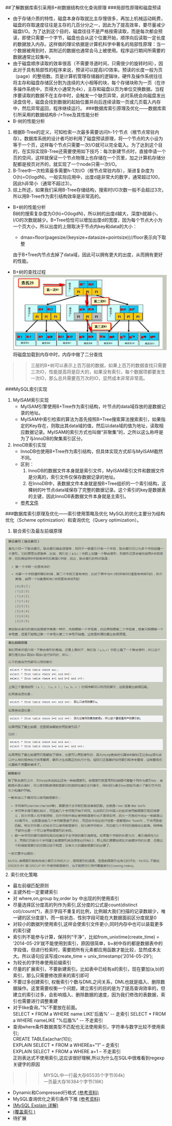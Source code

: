 ##了解数据库索引采用B+树数据结构优化查询原理
###局部性原理和磁盘预读
* 由于存储介质的特性，磁盘本身存取就比主存慢很多，再加上机械运动耗费，磁盘的存取速度往往是主存的几百分分之一，因此为了提高效率，要尽量减少磁盘I/O。为了达到这个目的，磁盘往往不是严格按需读取，而是每次都会预读，即使只需要一个字节，磁盘也会从这个位置开始，顺序向后读取一定长度的数据放入内存。这样做的理论依据是计算机科学中著名的局部性原理：当一个数据被用到时，其附近的数据也通常会马上被使用。程序运行期间所需要的数据通常比较集中。
* 由于磁盘顺序读取的效率很高（不需要寻道时间，只需很少的旋转时间），因此对于具有局部性的程序来说，预读可以提高I/O效率。预读的长度一般为页（page）的整倍数。页是计算机管理存储器的逻辑块，硬件及操作系统往往将主存和磁盘存储区分割为连续的大小相等的块，每个存储块称为一页（在许多操作系统中，页得大小通常为4k），主存和磁盘以页为单位交换数据。当程序要读取的数据不在主存中时，会触发一个缺页异常，此时系统会向磁盘发出读盘信号，磁盘会找到数据的起始位置并向后连续读取一页或几页载入内存中，然后异常返回，程序继续运行。
###数据库索引原理及优化——数据库索引所采用的数据结构B-/+Tree及其性能分析
* B-树的性能分析
 1. 根据B-Tree的定义，可知检索一次最多需要访问h-1个节点（根节点常驻内存）。数据库系统的设计者巧妙利用了磁盘预读原理，将一个节点的大小设为等于一个页，这样每个节点只需要一次I/O就可以完全载入。为了达到这个目的，在实际实现B-Tree还需要使用如下技巧：每次新建节点时，直接申请一个页的空间，这样就保证一个节点物理上也存储在一个页里，加之计算机存储分配都是按页对齐的，就实现了一个node只需一次I/O。
 2. B-Tree中一次检索最多需要h-1次I/O（根节点常驻内存），渐进复杂度为O(h)=O(logdN)。一般实际应用中，出度d是非常大的数字，通常超过100，因此h非常小（通常不超过3）。
 3. 综上所述，如果我们采用B-Tree存储结构，搜索时I/O次数一般不会超过3次，所以用B-Tree作为索引结构效率是非常高的。
* B+树的性能分析  
 B树的搜索复杂度为O(h)=O(logdN)，所以树的出度d越大，深度h就越小，I/O的次数就越少。B+Tree恰恰可以增加出度d的宽度，因为每个节点大小为一个页大小，所以出度的上限取决于节点内key和data的大小：
	* dmax=floor(pagesize/(keysize+datasize+pointsize))//floor表示向下取整

    由于B+Tree内节点去掉了data域，因此可以拥有更大的出度，从而拥有更好的性能。

* B+树的查找过程
![](image/B+Tree(select).png)
	将磁盘加载到内存中时，内存中做了二分查找
>>三层的B+树可以表示上百万层的数据，如果上百万的数据查找只需要三次IO，性能提高将是巨大的，如果没有索引，每个数据项都要发生一次IO，那么总共需要百万次的IO，显然成本非常非常高。

###MySQL索引实现
1. MyISAM索引实现
	* MyISAM引擎使用B+Tree作为索引结构，叶节点的data域存放的是数据记录的地址。
	* MyISAM中索引检索的算法为首先按照B+Tree搜索算法搜索索引，如果指定的Key存在，则取出其data域的值，然后以data域的值为地址，读取相应数据记录。MyISAM的索引方式也叫做“非聚集”的，之所以这么称呼是为了与InnoDB的聚集索引区分。
2. InnoDB索引实现
	* InnoDB也使用B+Tree作为索引结构，但具体实现方式却与MyISAM截然不同。
	* 区别：
	  1. InnoDB的数据文件本身就是索引文件，MyISAM索引文件和数据文件是分离的，索引文件仅保存数据记录的地址。
	  2. 在InnoDB中，表数据文件本身就是按B+Tree组织的一个索引结构，这棵树的叶节点data域保存了完整的数据记录。这个索引的key是数据表的主键，因此InnoDB表数据文件本身就是主索引。
	* [参考文件](https://www.cnblogs.com/flysheet/articles/database-index-realize.html)

###数据库索引原理及优化——索引使用策略及优化
	MySQL的优化主要分为结构优化（Scheme optimization）和查询优化（Query optimization）。
1. 联合索引及最左前缀原理

![](image/MySQL1.png)
![](image/MySQL2.png)
![](image/MySQL3.png)  
2. 索引优化策略

 * 最左前缀匹配原则
 * 主键外检一定要建索引
 * 对 where,on,group by,order by 中出现的列使用索引
 * 尽量选择区分度高的列作为索引,区分度的公式是count(distinct col)/count(*)，表示字段不重复的比例，比例越大我们扫描的记录数越少，唯一键的区分度是1，而一些状态、性别字段可能在大数据面前区分度就是0
 * 对较小的数据列使用索引,这样会使索引文件更小,同时内存中也可以装载更多的索引键
 * 索引列不能参与计算，保持列“干净”，比如from_unixtime(create_time) = ’2014-05-29’就不能使用到索引，原因很简单，b+树中存的都是数据表中的字段值，但进行检索时，需要把所有元素都应用函数才能比较，显然成本太大。所以语句应该写成create_time = unix_timestamp(’2014-05-29’);
 * 为较长的字符串使用前缀索引
 * 尽量的扩展索引，不要新建索引。比如表中已经有a的索引，现在要加(a,b)的索引，那么只需要修改原来的索引即可
 * 不要过多创建索引, 权衡索引个数与DML之间关系，DML也就是插入、删除数据操作。这里需要权衡一个问题，建立索引的目的是为了提高查询效率的，但建立的索引过多，会影响插入、删除数据的速度，因为我们修改的表数据，索引也需要进行调整重建
 * 对于like查询，”%”不要放在前面。  
	SELECT * FROM a WHERE name LIKE'后盾%' -- 走索引
	SELECT * FROM a WHERE nameLIKE "%后盾%" -- 不走索引
 * 查询where条件数据类型不匹配也无法使用索引，字符串与数字比较不使用索引;    
	CREATE TABLEa(achar(10));  
	EXPLAIN SELECT * FROM a WHEREa="1" – 走索引  
	EXPLAIN SELECT * FROM a WHERE a=1 – 不走索引  
   正则表达式不使用索引,这应该很好理解,所以为什么在SQL中很难看到regexp关键字的原因


>>>MYSQL中一行最大存65535个字节(64k)  
>>一页最大存16384个字节(16K)  
  
* Dynamic和Compressed行格式 [(参考资料)](https://www.cnblogs.com/wade-luffy/p/6289183.html) 
* MySQL查询优化之索引条件下推 [(参考资料)](https://blog.csdn.net/qq_41080850/article/details/85254922)  
* [(MySQL Explain 详解)](https://www.cnblogs.com/tufujie/p/9413852.html)  
* [(覆盖索引	)](https://www.cnblogs.com/happyflyingpig/p/7662881.html) 
* 待扩展
